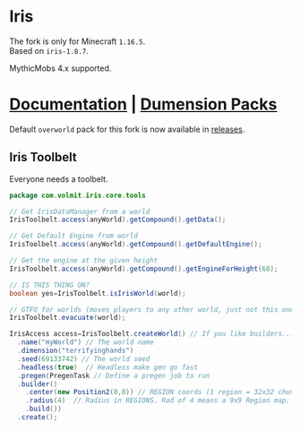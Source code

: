 # Iris

The fork is only for Minecraft `1.16.5`.  
Based on `iris-1.8.7`.

MythicMobs 4.x supported.

# [Documentation](https://docs.volmit.com/iris/) **|** [Dumension Packs](https://github.com/IrisDimensions)

Default `overworld` pack for this fork is now available in [releases](https://github.com/MrXiaoM/Iris/releases/tag/overworld).

## Iris Toolbelt

Everyone needs a toolbelt.

```java
package com.volmit.iris.core.tools

// Get IrisDataManager from a world
IrisToolbelt.access(anyWorld).getCompound().getData();

// Get Default Engine from world
IrisToolbelt.access(anyWorld).getCompound().getDefaultEngine();

// Get the engine at the given height
IrisToolbelt.access(anyWorld).getCompound().getEngineForHeight(68);

// IS THIS THING ON?
boolean yes=IrisToolbelt.isIrisWorld(world);

// GTFO for worlds (moves players to any other world, just not this one)
IrisToolbelt.evacuate(world);

IrisAccess access=IrisToolbelt.createWorld() // If you like builders...
  .name("myWorld") // The world name
  .dimension("terrifyinghands")
  .seed(69133742) // The world seed
  .headless(true)  // Headless make gen go fast
  .pregen(PregenTask // Define a pregen job to run
  .builder()
    .center(new Position2(0,0)) // REGION coords (1 region = 32x32 chunks)
    .radius(4)  // Radius in REGIONS. Rad of 4 means a 9x9 Region map.
    .build())
  .create();
```
